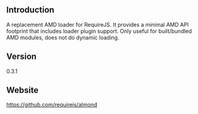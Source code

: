 ## Introduction
A replacement AMD loader for RequireJS. It provides a minimal AMD API footprint that includes loader plugin support. Only useful for built/bundled AMD modules, does not do dynamic loading.


## Version
0.3.1


## Website
https://github.com/requirejs/almond